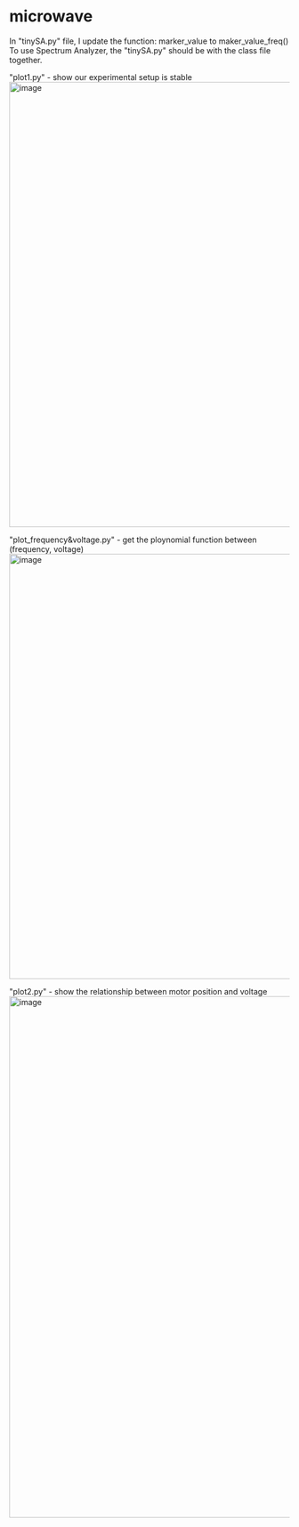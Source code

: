 # microwave

In "tinySA.py" file, I update the function: marker_value to maker_value_freq()  
To use Spectrum Analyzer, the "tinySA.py" should be with the class file together.  

"plot1.py" - show our experimental setup is stable  
<img width="800" alt="image" src="https://github.com/user-attachments/assets/288cfffb-d226-433d-8324-0e69be86f9d8" />  

"plot_frequency&voltage.py" - get the ploynomial function between (frequency, voltage)  
<img width="764" alt="image" src="https://github.com/user-attachments/assets/62905d90-32fb-448e-a049-99bdfe3414d2" />   

"plot2.py" - show the relationship between motor position and voltage  
<img width="937" alt="image" src="https://github.com/user-attachments/assets/30eb3ef7-6c9b-4471-b258-34b02e10300f" /> 




